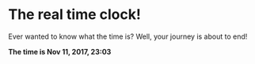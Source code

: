 # The real time clock!

Ever wanted to know what the time is? Well, your journey is about to end!

**The time is Nov 11, 2017, 23:03**